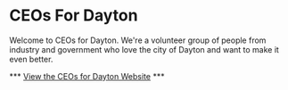 # CEOs For Dayton

Welcome to CEOs for Dayton. We're a volunteer group of people from industry and government who love the city of Dayton and want to make it even better.

*** [View the CEOs for Dayton Website](http://codefordayton.org/ceos4dayton) ***
